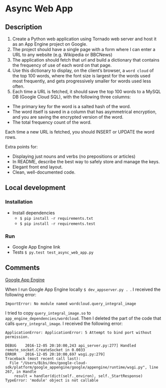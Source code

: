 # Async Web App

## Description

1. Create a Python web application using Tornado web server and host it as an App Engine project on Google.
2. The project should have a single page with a form where I can enter a URL to any website (e.g. Wikipedia or BBCNews)
3. The application should fetch that url and build a dictionary that contains the frequency of use of each word on that page.
4. Use this dictionary to display, on the client’s browser, a `word cloud` of the top 100 words, where the font size is largest for the words used most frequently, and gets progressively smaller for words used less often.
5. Each time a URL is fetched, it should save the top 100 words to a MySQL DB (Google Cloud SQL), with the following three columns:
  - The primary key for the word is a salted hash of the word.
  - The word itself is saved in a column that has asymmetrical encryption, and you are saving the encrypted version of the word.
  - The total frequency count of the word.

Each time a new URL is fetched, you should INSERT or UPDATE the word rows.
 
 
Extra points for:
  - Displaying just nouns and verbs (no prepositions or articles)
  - In README, describe the best way to safely store and manage the keys.
  - Elegant front end layout.
  - Clean, well-documented code.

## Local development

### Installation
- Install dependencies
  - `$ pip install -r requirements.txt`
  - `$ pip install -r requirements.test`

### Run
- Google App Engine link
- Tests `$ py.test test_async_web_app.py `

## Comments

[Google App Engine](https://async-web-app.appspot.com/)

When I run Google App Engine locally `$ dev_appserver.py . `. I received the following error:

```
ImportError: No module named wordcloud.query_integral_image
```
I tried to copy `query_integral_image.so` to `app_engine_dependencies/wordcloud`.
Then I deleted the part of the code that calls `query_integral_image`.
I received the following error:

```
ApplicationError: ApplicationError: 5 Attempt to bind port without permission.

DEBUG    2016-12-05 20:10:00,243 api_server.py:277] Handled remote_socket.CreateSocket in 0.0033
ERROR    2016-12-05 20:10:00,697 wsgi.py:279] 
Traceback (most recent call last):
  File "/Users/Bibs/dev/google-cloud-sdk/platform/google_appengine/google/appengine/runtime/wsgi.py", line 267, in Handle
    result = handler(dict(self._environ), self._StartResponse)
TypeError: 'module' object is not callable
```
